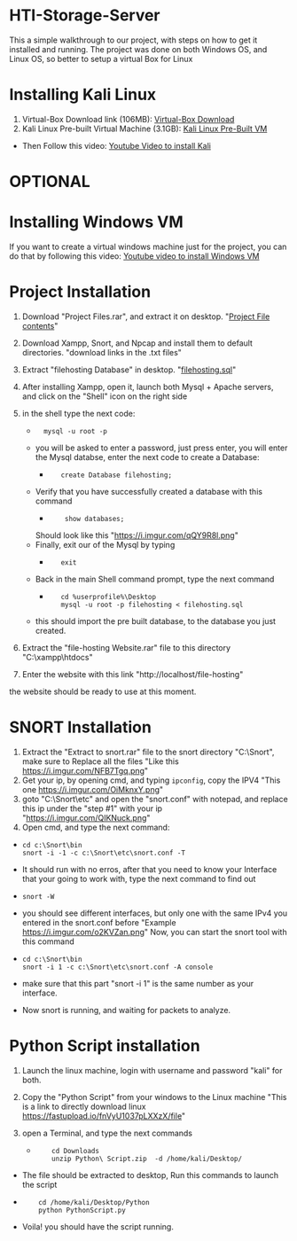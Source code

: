 # HTI-Storage-Server
This a simple walkthrough to our project, with steps on how to get it installed and running.
The project was done on both Windows OS, and Linux OS, so better to setup a virtual Box for Linux


# Installing Kali Linux

1. Virtual-Box Download link (106MB): [Virtual-Box Download](https://download.virtualbox.org/virtualbox/7.0.12/VirtualBox-7.0.12-159484-Win.exe)
2. Kali Linux Pre-built Virtual Machine (3.1GB): [Kali Linux Pre-Built VM](https://cdimage.kali.org/kali-2023.4/kali-linux-2023.4-virtualbox-amd64.7z)
- Then Follow this video: [Youtube Video to install Kali](https://youtu.be/iu-puVuUuzU?t=120)



# OPTIONAL
# Installing Windows VM
If you want to create a virtual windows machine just for the project, 
you can do that by following this video: [Youtube video to install Windows VM](https://www.youtube.com/watch?v=sBzL_zoYt6o)



# Project Installation

1. Download "Project Files.rar", and extract it on desktop. "[Project File contents](https://i.imgur.com/TXzu9tg.png)"
2. Download Xampp, Snort, and Npcap and install them to default directories. "download links in the .txt files"
3. Extract "filehosting Database" in desktop. "[filehosting.sql](https://i.imgur.com/c6b4Vsv.png)"
4. After installing Xampp, open it, launch both Mysql + Apache servers, and click on the "Shell" icon on the right side
5. in the shell type the next code:
      - ```
          mysql -u root -p
        ```
   - you will be asked to enter a password, just press enter, you will enter the Mysql databse, enter the next code to create a Database:
      - ```
           create Database filehosting;
        ```
   - Verify that you have successfully created a database with this command
     - ```
           show databases;
         ```
     Should look like this "https://i.imgur.com/qQY9R8l.png"
   - Finally, exit our of the Mysql by typing
      - ```
           exit
        ```
   - Back in the main Shell command prompt, type the next command
      - ```
           cd %userprofile%\Desktop
           mysql -u root -p filehosting < filehosting.sql
        ```
   - this should import the pre built database, to the database you just created.

6. Extract the "file-hosting Website.rar" file to this directory "C:\xampp\htdocs" 
7. Enter the website with this link "http://localhost/file-hosting"

the website should be ready to use at this moment.






# SNORT Installation

1. Extract the "Extract to snort.rar" file to the snort directory "C:\Snort", make sure to Replace all the files "Like this https://i.imgur.com/NFB7Tgq.png"
2. Get your ip, by opening cmd, and typing ``` ipconfig ```, copy the IPV4 "This one https://i.imgur.com/OiMknxY.png"
3. goto "C:\Snort\etc" and open the "snort.conf" with notepad, and replace this ip under the "step #1" with your ip "https://i.imgur.com/QIKNuck.png"
4. Open cmd, and type the next command:


- ```
  cd c:\Snort\bin
  snort -i -1 -c c:\Snort\etc\snort.conf -T
  ```

- It should run with no erros, after that you need to know your Interface that your going to work with, type the next command to find out
- ```
  snort -W
  ```
- you should see different interfaces, but only one with the same IPv4 you entered in the snort.conf before "Example https://i.imgur.com/o2KVZan.png"
Now, you can start the snort tool with this command
- ```
  cd c:\Snort\bin
  snort -i 1 -c c:\Snort\etc\snort.conf -A console
  ```
- make sure that this part "snort -i 1" is the same number as your interface.
- Now snort is running, and waiting for packets to analyze.



# Python Script installation

1. Launch the linux machine, login with username and password "kali" for both.
2. Copy the "Python Script" from your windows to the Linux machine "This is a link to directly download linux https://fastupload.io/fnVyU1037pLXXzX/file"
3. open a Terminal, and type the next commands

      - ```
            cd Downloads
            unzip Python\ Script.zip  -d /home/kali/Desktop/
        ```

- The file should be extracted to desktop, Run this commands to launch the script
- ```
      cd /home/kali/Desktop/Python
      python PythonScript.py
  ```

- Voila! you should have the script running.
